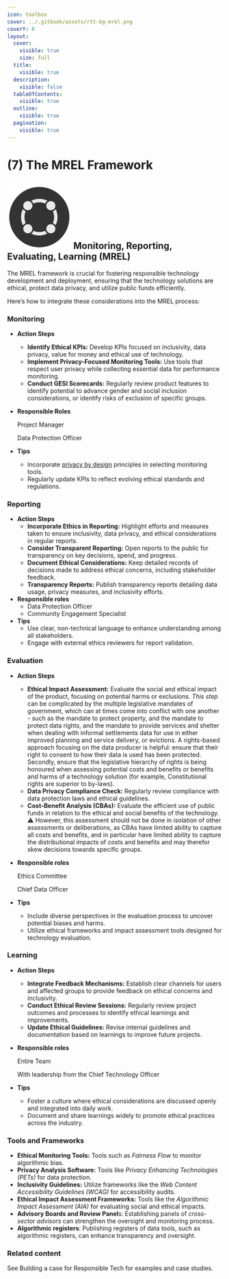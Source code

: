 ```yaml
---
icon: toolbox
cover: ../.gitbook/assets/rtt-bg-mrel.png
coverY: 0
layout:
  cover:
    visible: true
    size: full
  title:
    visible: true
  description:
    visible: false
  tableOfContents:
    visible: true
  outline:
    visible: true
  pagination:
    visible: true
---
```


# (7) The MREL Framework

## <img src="../.gitbook/assets/icon-w-mrel.png" alt="https://www.notion.so/icons/forward_lightgray.svg" data-size="line"> Monitoring, Reporting, Evaluating, Learning (MREL)

The MREL framework is crucial for fostering responsible technology development and deployment, ensuring that the technology solutions are ethical, protect data privacy, and utilize public funds efficiently.

Here’s how to integrate these considerations into the MREL process:

### Monitoring

* **Action Steps**
  * **Identify Ethical KPIs:** Develop KPIs focused on inclusivity, data privacy, value for money and ethical use of technology.
  * **Implement Privacy-Focused Monitoring Tools:** Use tools that respect user privacy while collecting essential data for performance monitoring.
  * **Conduct GESI Scorecards:** Regularly review product features to identify potential to advance gender and social inclusion considerations, or identify risks of exclusion of specific groups.
*   **Responsible Roles**

    Project Manager

    Data Protection Officer
* **Tips**
  * Incorporate [privacy by design](3.0-design-and-development-privacy.md) principles in selecting monitoring tools.
  * Regularly update KPIs to reflect evolving ethical standards and regulations.

### Reporting

* **Action Steps**
  * **Incorporate Ethics in Reporting:** Highlight efforts and measures taken to ensure inclusivity, data privacy, and ethical considerations in regular reports.
  * **Consider Transparent Reporting:** Open reports to the public for transparency on key decisions, spend, and progress.
  * **Document Ethical Considerations:** Keep detailed records of decisions made to address ethical concerns, including stakeholder feedback.
  * **Transparency Reports:** Publish transparency reports detailing data usage, privacy measures, and inclusivity efforts.
* **Responsible roles**
  * Data Protection Officer
  * Community Engagement Specialist
* **Tips**
  * Use clear, non-technical language to enhance understanding among all stakeholders.
  * Engage with external ethics reviewers for report validation.

### Evaluation

* **Action Steps**
  * **Ethical Impact Assessment:** Evaluate the social and ethical impact of the product, focusing on potential harms or exclusions. _This step_ can be complicated by the multiple legislative mandates of government, which can at times come into conflict with one another - such as the mandate to protect property, and the mandate to protect data rights, and the mandate to provide services and shelter when dealing with informal settlements data for use in either improved planning and service delivery, or evictions. A rights-based approach focusing on the data producer is helpful: ensure that their right to consent to how their data is used has been protected. Secondly, ensure that the legislative hierarchy of rights is being honoured when assessing potential costs and benefits or benefits and harms of a technology solution (for example, Constitutional rights are superior to by-laws).
  * **Data Privacy Compliance Check:** Regularly review compliance with data protection laws and ethical guidelines.
  * **Cost-Benefit Analysis (CBAs):** Evaluate the efficient use of public funds in relation to the ethical and social benefits of the technology. ⚠️ However, this assessment should not be done in isolation of other assessments or deliberations, as CBAs have limited ability to capture all costs and benefits, and in particular have limited ability to capture the distributional impacts of costs and benefits and may therefor skew decisions towards specific groups.
*   **Responsible roles**

    Ethics Committee

    Chief Data Officer
* **Tips**
  * Include diverse perspectives in the evaluation process to uncover potential biases and harms.
  * Utilize ethical frameworks and impact assessment tools designed for technology evaluation.

### Learning

* **Action Steps**
  * **Integrate Feedback Mechanisms:** Establish clear channels for users and affected groups to provide feedback on ethical concerns and inclusivity.
  * **Conduct Ethical Review Sessions:** Regularly review project outcomes and processes to identify ethical learnings and improvements.
  * **Update Ethical Guidelines:** Revise internal guidelines and documentation based on learnings to improve future projects.
*   **Responsible roles**

    Entire Team

    With leadership from the Chief Technology Officer
* **Tips**
  * Foster a culture where ethical considerations are discussed openly and integrated into daily work.
  * Document and share learnings widely to promote ethical practices across the industry.

### Tools and Frameworks

* **Ethical Monitoring Tools:** Tools such as _Fairness Flow_ to monitor algorithmic bias.
* **Privacy Analysis Software:** Tools like _Privacy Enhancing Technologies (PETs)_ for data protection.
* **Inclusivity Guidelines:** Utilize frameworks like the _Web Content Accessibility Guidelines (WCAG)_ for accessibility audits.
* **Ethical Impact Assessment Frameworks:** Tools like the _Algorithmic Impact Assessment (AIA)_ for evaluating social and ethical impacts.
* **Advisory Boards and Review Panel**s: Establishing panels of _cross-sector advisors_ can strengthen the oversight and monitoring process.
* **Algorithmic registers**: Publishing registers of data tools, such as algorithmic registers, can enhance transparency and oversight.

### Related content

See Building a case for Responsible Tech for examples and case studies.
